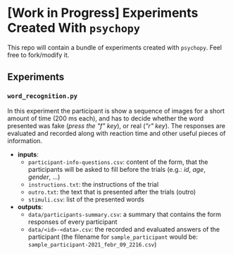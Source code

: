# [Work in Progress] Experiments Created With `psychopy`

This repo will contain a bundle of experiments created with `psychopy`. Feel free to fork/modify it.

## Experiments

### `word_recognition.py`
In this experiment the participant is show a sequence of images for a short amount of time (200 ms each), and has to decide whether the word presented was fake (_press the "f" key_), or real (_"r" key_). The responses are evaluated and recorded along with reaction time and other useful pieces of information.

- **inputs**:
  - `participant-info-questions.csv`: content of the form, that the participants will be asked to fill before the trials (e.g.: _id_, _age_, _gender_, ...)
  - `instructions.txt`: the instructions of the trial
  - `outro.txt`: the text that is presented after the trials (outro)
  - `stimuli.csv`: list of the presented words
- **outputs**:
  - `data/participants-summary.csv`: a summary that contains the form responses of every participant
  - `data/<id>-<data>.csv`: the recorded and evaluated answers of the participant (the filename for `sample_participant` would be: `sample_participant-2021_febr_09_2216.csv`)
